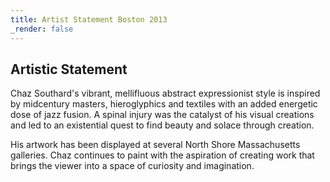 ```yaml
---
title: Artist Statement Boston 2013
_render: false
---
```


## Artistic Statement

Chaz Southard's vibrant, mellifluous abstract expressionist style is inspired by midcentury masters, hieroglyphics and textiles with an added energetic dose of jazz fusion. A spinal injury was the catalyst of his visual creations and led to an existential quest to find beauty and solace through creation.

His artwork has been displayed at several North Shore Massachusetts galleries.  Chaz continues to paint with the aspiration of creating work that brings the viewer into a space of curiosity and imagination.
